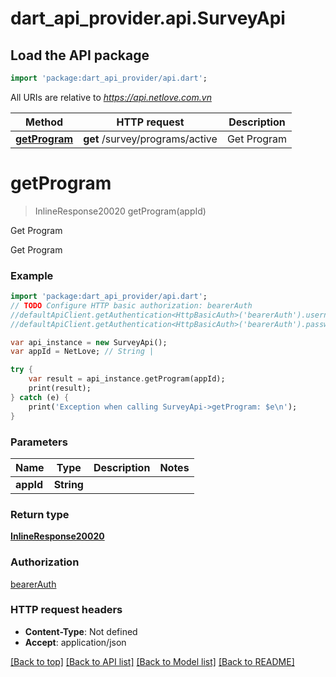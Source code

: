 # dart_api_provider.api.SurveyApi

## Load the API package
```dart
import 'package:dart_api_provider/api.dart';
```

All URIs are relative to *https://api.netlove.com.vn*

Method | HTTP request | Description
------------- | ------------- | -------------
[**getProgram**](SurveyApi.md#getprogram) | **get** /survey/programs/active | Get Program


# **getProgram**
> InlineResponse20020 getProgram(appId)

Get Program

Get Program

### Example 
```dart
import 'package:dart_api_provider/api.dart';
// TODO Configure HTTP basic authorization: bearerAuth
//defaultApiClient.getAuthentication<HttpBasicAuth>('bearerAuth').username = 'YOUR_USERNAME'
//defaultApiClient.getAuthentication<HttpBasicAuth>('bearerAuth').password = 'YOUR_PASSWORD';

var api_instance = new SurveyApi();
var appId = NetLove; // String | 

try { 
    var result = api_instance.getProgram(appId);
    print(result);
} catch (e) {
    print('Exception when calling SurveyApi->getProgram: $e\n');
}
```

### Parameters

Name | Type | Description  | Notes
------------- | ------------- | ------------- | -------------
 **appId** | **String**|  | 

### Return type

[**InlineResponse20020**](InlineResponse20020.md)

### Authorization

[bearerAuth](../README.md#bearerAuth)

### HTTP request headers

 - **Content-Type**: Not defined
 - **Accept**: application/json

[[Back to top]](#) [[Back to API list]](../README.md#documentation-for-api-endpoints) [[Back to Model list]](../README.md#documentation-for-models) [[Back to README]](../README.md)

